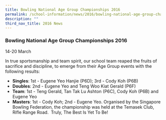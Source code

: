 ```yaml
---
title: Bowling National Age Group Championships 2016
permalink: /school-information/news/2016/bowling-national-age-group-championships/
description: ""
third_nav_title: 2016 News
---
```

### **Bowling National Age Group Championships 2016**
14-20 March

In true sportsmanship and team spirit, our school team reaped the fruits of sacrifice and discipline, to emerge from their Age Group events with the following results: <br>
* **Singles**: 1st \- Eugene Yeo Hanjie (P6D); 3rd \- Cody Koh (P6B)  
* **Doubles**: 2nd \- Eugene Yeo and Teng Woo Kiat Gerald (P6F)  
* **Team**: 1st \- Teng Gerald, Tan Tak Lu Ashton (P6C), Cody Koh (P6B) and Eugene Yeo  
* **Masters**: 1st \- Cody Koh; 2nd \- Eugene Yeo. Organised by the Singapore Bowling Federation, the championship was held at the Temasek Club, Rifle Range Road.  Truly, The Best Is Yet To Be!